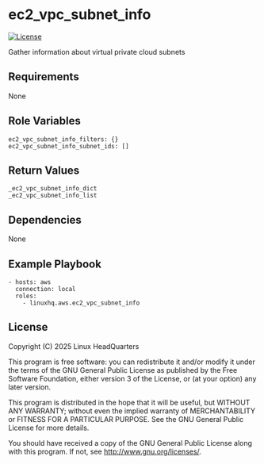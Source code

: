 # ec2\_vpc\_subnet\_info

[![License](https://img.shields.io/badge/license-GPLv3-lightgreen)](https://www.gnu.org/licenses/gpl-3.0.en.html#license-text)

Gather information about virtual private cloud subnets

## Requirements

None

## Role Variables

    ec2_vpc_subnet_info_filters: {}
    ec2_vpc_subnet_info_subnet_ids: []

## Return Values

    _ec2_vpc_subnet_info_dict
    _ec2_vpc_subnet_info_list

## Dependencies

None

## Example Playbook

    - hosts: aws
      connection: local
      roles:
        - linuxhq.aws.ec2_vpc_subnet_info

## License

Copyright (C) 2025 Linux HeadQuarters

This program is free software: you can redistribute it and/or modify
it under the terms of the GNU General Public License as published by
the Free Software Foundation, either version 3 of the License, or
(at your option) any later version.

This program is distributed in the hope that it will be useful,
but WITHOUT ANY WARRANTY; without even the implied warranty of
MERCHANTABILITY or FITNESS FOR A PARTICULAR PURPOSE. See the
GNU General Public License for more details.

You should have received a copy of the GNU General Public License
along with this program. If not, see <http://www.gnu.org/licenses/>.
